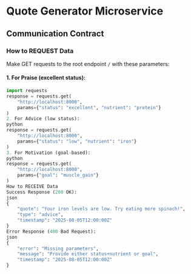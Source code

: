 # Quote Generator Microservice

## Communication Contract

### How to REQUEST Data
Make GET requests to the root endpoint `/` with these parameters:

#### 1. For Praise (excellent status):
```python
import requests
response = requests.get(
    "http://localhost:8000",
    params={"status": "excellent", "nutrient": "protein"}
)
2. For Advice (low status):
python
response = requests.get(
    "http://localhost:8000",
    params={"status": "low", "nutrient": "iron"}
)
3. For Motivation (goal-based):
python
response = requests.get(
    "http://localhost:8000",
    params={"goal": "muscle_gain"}
)
How to RECEIVE Data
Success Response (200 OK):
json
{
    "quote": "Your iron levels are low. Try eating more spinach!",
    "type": "advice",
    "timestamp": "2025-08-05T12:00:00Z"
}
Error Response (400 Bad Request):
json
{
    "error": "Missing parameters",
    "message": "Provide either status+nutrient or goal",
    "timestamp": "2025-08-05T12:00:00Z"
}
